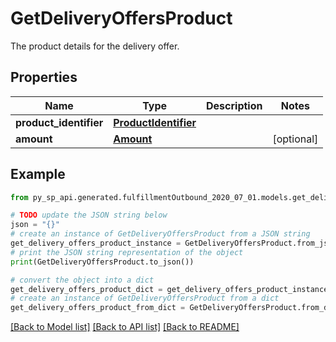 # GetDeliveryOffersProduct

The product details for the delivery offer.

## Properties

Name | Type | Description | Notes
------------ | ------------- | ------------- | -------------
**product_identifier** | [**ProductIdentifier**](ProductIdentifier.md) |  | 
**amount** | [**Amount**](Amount.md) |  | [optional] 

## Example

```python
from py_sp_api.generated.fulfillmentOutbound_2020_07_01.models.get_delivery_offers_product import GetDeliveryOffersProduct

# TODO update the JSON string below
json = "{}"
# create an instance of GetDeliveryOffersProduct from a JSON string
get_delivery_offers_product_instance = GetDeliveryOffersProduct.from_json(json)
# print the JSON string representation of the object
print(GetDeliveryOffersProduct.to_json())

# convert the object into a dict
get_delivery_offers_product_dict = get_delivery_offers_product_instance.to_dict()
# create an instance of GetDeliveryOffersProduct from a dict
get_delivery_offers_product_from_dict = GetDeliveryOffersProduct.from_dict(get_delivery_offers_product_dict)
```
[[Back to Model list]](../README.md#documentation-for-models) [[Back to API list]](../README.md#documentation-for-api-endpoints) [[Back to README]](../README.md)


